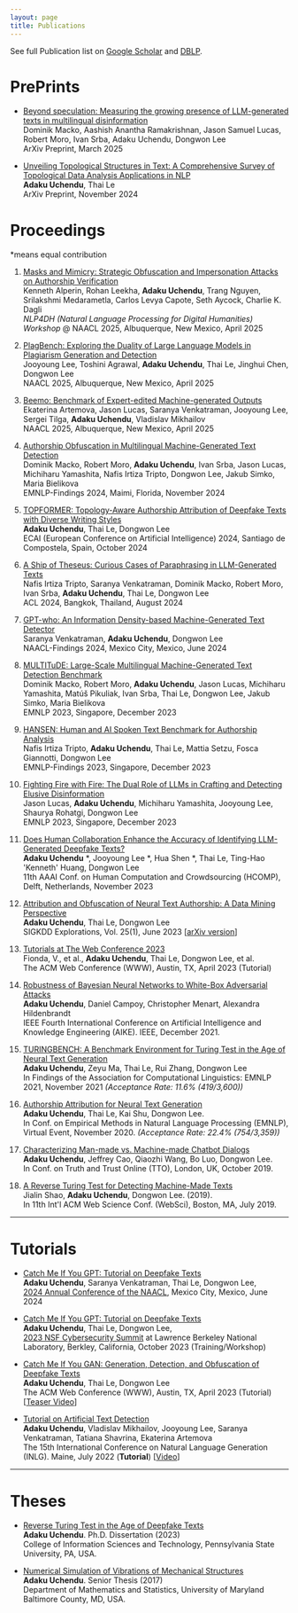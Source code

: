 ```yaml
---
layout: page
title: Publications 
---
```

See full Publication list on [Google Scholar](https://scholar.google.ae/citations?user=A4be1l4AAAAJ&hl=en) and [DBLP](https://dblp.uni-trier.de/pid/244/0488.html).

# PrePrints #

- [Beyond speculation: Measuring the growing presence of LLM-generated texts in multilingual disinformation](https://arxiv.org/abs/2503.23242) <br>
Dominik Macko, Aashish Anantha Ramakrishnan, Jason Samuel Lucas, Robert Moro, Ivan Srba, Adaku Uchendu, Dongwon Lee <br>
ArXiv Preprint, March 2025

  
- [Unveiling Topological Structures in Text: A Comprehensive Survey of Topological Data Analysis Applications in NLP](https://arxiv.org/pdf/2411.10298) <br>
**Adaku Uchendu**, Thai Le <br>
ArXiv Preprint, November 2024

  


# Proceedings  #
*means equal contribution

1. [Masks and Mimicry: Strategic Obfuscation and Impersonation Attacks on Authorship Verification]()<br>
Kenneth Alperin, Rohan Leekha, **Adaku Uchendu**, Trang Nguyen, Srilakshmi Medarametla, Carlos Levya Capote, Seth Aycock, Charlie K. Dagli <br>
*NLP4DH (Natural Language Processing for Digital Humanities) Workshop* @ NAACL 2025, Albuquerque, New Mexico, April 2025

2. [PlagBench: Exploring the Duality of Large Language Models in Plagiarism Generation and Detection](https://arxiv.org/pdf/2406.16288v1) <br>
Jooyoung Lee, Toshini Agrawal, **Adaku Uchendu**, Thai Le, Jinghui Chen, Dongwon Lee <br>
NAACL 2025, Albuquerque, New Mexico, April 2025 

3. [Beemo: Benchmark of Expert-edited Machine-generated Outputs](https://arxiv.org/pdf/2411.04032) <br>
Ekaterina Artemova, Jason Lucas, Saranya Venkatraman, Jooyoung Lee, Sergei Tilga, **Adaku Uchendu**, Vladislav Mikhailov <br>
NAACL 2025, Albuquerque, New Mexico, April 2025 

4. [Authorship Obfuscation in Multilingual Machine-Generated Text Detection](https://arxiv.org/pdf/2401.07867.pdf) <br>
Dominik Macko, Robert Moro, **Adaku Uchendu**, Ivan Srba, Jason Lucas, Michiharu Yamashita, Nafis Irtiza Tripto, Dongwon Lee, Jakub Simko, Maria Bielikova <br>
EMNLP-Findings 2024, Maimi, Florida, November 2024

5. [TOPFORMER: Topology-Aware Authorship Attribution of Deepfake Texts with Diverse Writing Styles](https://arxiv.org/pdf/2309.12934.pdf) <br>
**Adaku Uchendu**, Thai Le, Dongwon Lee <br>
ECAI (European Conference on Artificial Intelligence) 2024, Santiago de Compostela, Spain, October 2024

6. [A Ship of Theseus: Curious Cases of Paraphrasing in LLM-Generated Texts](https://arxiv.org/pdf/2311.08374.pdf) <br>
Nafis Irtiza Tripto, Saranya Venkatraman, Dominik Macko, Robert Moro, Ivan Srba, **Adaku Uchendu**, Thai Le, Dongwon Lee <br>
ACL 2024, Bangkok, Thailand, August 2024

7. [GPT-who: An Information Density-based Machine-Generated Text Detector](https://arxiv.org/pdf/2310.06202.pdf) <br>
 Saranya Venkatraman, **Adaku Uchendu**, Dongwon Lee <br>
 NAACL-Findings 2024, Mexico City, Mexico, June 2024

8. [MULTITuDE: Large-Scale Multilingual Machine-Generated Text Detection Benchmark](https://aclanthology.org/2023.emnlp-main.616.pdf) <br>
Dominik Macko, Robert Moro, **Adaku Uchendu**, Jason Lucas, Michiharu Yamashita, Matúš Pikuliak, Ivan Srba, Thai Le, Dongwon Lee, Jakub Simko, Maria Bielikova <br>
EMNLP 2023, Singapore, December 2023

9. [HANSEN: Human and AI Spoken Text Benchmark for Authorship Analysis](https://aclanthology.org/2023.findings-emnlp.916.pdf) <br>
Nafis Irtiza Tripto, **Adaku Uchendu**, Thai Le, Mattia Setzu, Fosca Giannotti, Dongwon Lee <br>
EMNLP-Findings 2023, Singapore, December 2023

10. [Fighting Fire with Fire: The Dual Role of LLMs in Crafting and Detecting Elusive Disinformation](https://aclanthology.org/2023.emnlp-main.883.pdf) <br>
Jason Lucas, **Adaku Uchendu**, Michiharu Yamashita, Jooyoung Lee, Shaurya Rohatgi, Dongwon Lee <br>
EMNLP 2023, Singapore, December 2023

11. [Does Human Collaboration Enhance the Accuracy of Identifying LLM-Generated Deepfake Texts?](https://arxiv.org/abs/2304.01002) <br>
**Adaku Uchendu** *, Jooyoung Lee *, Hua Shen *, Thai Le, Ting-Hao 'Kenneth' Huang, Dongwon Lee <br>
11th AAAI Conf. on Human Computation and Crowdsourcing (HCOMP), Delft, Netherlands, November 2023

12. [Attribution and Obfuscation of Neural Text Authorship: A Data Mining Perspective](https://dl.acm.org/doi/pdf/10.1145/3606274.3606276?casa_token=mH78K7icCqgAAAAA:HQcHMZcQn11pVU9XTKK0O5RcArqpuRTMXdK_89oTUSPrr5irabhnDeUFoOVZAJabVBh4bjC7nYPF9g) <br>
**Adaku Uchendu**, Thai Le, Dongwon Lee <br>
SIGKDD Explorations, Vol. 25(1), June 2023 [[arXiv version](https://arxiv.org/pdf/2210.10488.pdf)]

13. [Tutorials at The Web Conference 2023](https://dl.acm.org/doi/abs/10.1145/3543873.3587713) <br>
Fionda, V., et al., **Adaku Uchendu**, Thai Le, Dongwon Lee, et al. <br>
The ACM Web Conference (WWW), Austin, TX, April 2023 (Tutorial)

14. [Robustness of Bayesian Neural Networks to White-Box Adversarial Attacks](https://arxiv.org/abs/2111.08591) <br>
**Adaku Uchendu**,  Daniel  Campoy,  Christopher  Menart, Alexandra  Hildenbrandt <br>
IEEE Fourth International Conference on Artificial Intelligence and Knowledge Engineering (AIKE). IEEE, December 2021.
<!-- * <em>(Full Paper Acceptance Rate: 30.95% (13/42))</em> -->

15. [TURINGBENCH: A Benchmark Environment for Turing Test in the Age of Neural Text Generation](https://arxiv.org/abs/2109.13296) <br>
**Adaku Uchendu**, Zeyu Ma, Thai Le, Rui Zhang, Dongwon Lee <br>
In Findings of the Association for Computational Linguistics: EMNLP 2021, November 2021 <em>(Acceptance Rate: 11.6% (419/3,600))</em>

16. [Authorship Attribution for Neural Text Generation](https://www.aclweb.org/anthology/2020.emnlp-main.673.pdf) <br>
**Adaku Uchendu**, Thai Le, Kai Shu, Dongwon Lee. <br>
In Conf. on Empirical Methods in Natural Language Processing (EMNLP), Virtual Event, November 2020. <em>(Acceptance Rate: 22.4% (754/3,359))</em>

17. [Characterizing Man-made vs. Machine-made Chatbot Dialogs](https://truthandtrustonline.com/wp-content/uploads/2019/09/paper_27.pdf) <br>
**Adaku Uchendu**, Jeffrey Cao, Qiaozhi Wang, Bo Luo, Dongwon Lee. <br> 
In Conf. on Truth and Trust Online (TTO), London, UK, October 2019.

18. [A Reverse Turing Test for Detecting Machine-Made Texts](https://pike.psu.edu/publications/websci19-rtt.pdf) <br> 
Jialin Shao, **Adaku Uchendu**, Dongwon Lee. (2019). <br> 
In 11th Int'l ACM Web Science Conf. (WebSci), Boston, MA, July 2019.



---
# Tutorials #

* [Catch Me If You GPT: Tutorial on Deepfake Texts](https://adauchendu.github.io/Tutorials/) <br>
  **Adaku Uchendu**, Saranya Venkatraman, Thai Le, Dongwon Lee, <br>
  [2024 Annual Conference of the NAACL](https://2024.naacl.org/), Mexico City, Mexico, June 2024
  
* [Catch Me If You GPT: Tutorial on Deepfake Texts](https://adauchendu.github.io/Deepfake_Text_Tutorial.pdf) <br>
  **Adaku Uchendu**, Thai Le, Dongwon Lee, <br>
  [2023 NSF Cybersecurity Summit](https://www.trustedci.org/2023-cybersecurity-summit) at Lawrence Berkeley National Laboratory, Berkley, California, October 2023 (Training/Workshop)

* [Catch Me If You GAN: Generation, Detection, and Obfuscation of Deepfake Texts](https://adauchendu.github.io/Deepfake_Text_Tutorial.pdf) <br>
**Adaku Uchendu**, Thai Le, Dongwon Lee <br>
The ACM Web Conference (WWW), Austin, TX, April 2023 (Tutorial) [[Teaser Video](https://tinyurl.com/DeepfakeTeaser)]

* [Tutorial on Artificial Text Detection](https://artificial-text-detection.github.io/) <br>
**Adaku Uchendu**, Vladislav Mikhailov, Jooyoung Lee, Saranya Venkatraman, Tatiana Shavrina, Ekaterina Artemova <br>
The 15th International Conference on Natural Language Generation (INLG). Maine, July 2022 (**Tutorial**) [[Video](https://vimeo.com/731722827)]




---
# Theses #

* [Reverse Turing Test in the Age of Deepfake Texts](https://pike.psu.edu/publications/thesis-adaku.pdf) <br>
  **Adaku Uchendu**. Ph.D. Dissertation (2023) <br>
  College of Information Sciences and Technology, Pennsylvania State University, PA, USA. 

* [Numerical Simulation of Vibrations of Mechanical Structures](uchendu_thesis.pdf)  <br>
**Adaku Uchendu**. Senior Thesis (2017)  <br>
Department of Mathematics and Statistics, University of Maryland Baltimore County, MD, USA.





<!-- ---
# Conference/Workshop Attended #

* *Graduate*:

  * Penn State Global Careers Institute, 2020
  * 2020 CRA-WP Grad Cohort for Underrepresented Minorities and Persons with Disabilities (URMD)
  * 2020 ACM Richard Tapia Celebration of Diversity in Computing Conference
  * 2021 CRA-WP Grad Cohort Workshop for Women
  * 2021 Women in Cybersecurity (WiCyS) Conference 
  * 2021 ACM Richard Tapia Celebration of Diversity in Computing Conference


**Conferences/Workshops:**
* *Undergraduate*:

  * 24th Annual McNair Scholars Research Conference at University of Washington, Seattle, 2016
  * 24th Annual McNair Scholars Research Conference at University of Maryland Baltimore County (UMBC), 2016
  * 18th Annual McNair Scholars Research Conference at University of Maryland, College Park, 2017
  * 25th Annual McNair Scholars Research Conference at University of Maryland Baltimore County (UMBC), 2017
  * 19th Annual McNair Scholars Research Conference at University of Maryland, College Park, 2018
  * Undergraduate Research And Creative Achievement Day (URCAD) at UMBC, 2018
 -->

